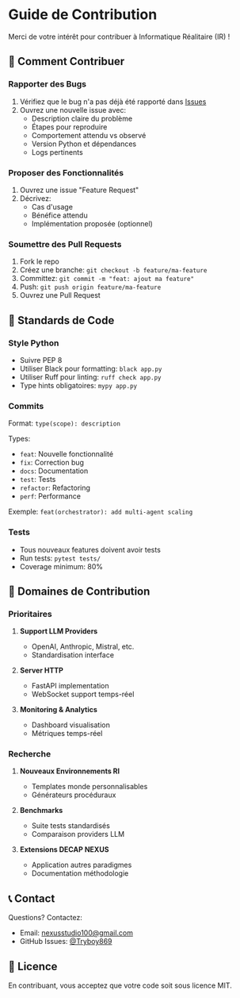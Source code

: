 # Guide de Contribution

Merci de votre intérêt pour contribuer à Informatique Réalitaire (IR) !

## 🎯 Comment Contribuer

### Rapporter des Bugs

1. Vérifiez que le bug n'a pas déjà été rapporté dans [Issues](https://github.com/Tryboy869/informatique-realitaire/issues)
2. Ouvrez une nouvelle issue avec:
   - Description claire du problème
   - Étapes pour reproduire
   - Comportement attendu vs observé
   - Version Python et dépendances
   - Logs pertinents

### Proposer des Fonctionnalités

1. Ouvrez une issue "Feature Request"
2. Décrivez:
   - Cas d'usage
   - Bénéfice attendu
   - Implémentation proposée (optionnel)

### Soumettre des Pull Requests

1. Fork le repo
2. Créez une branche: `git checkout -b feature/ma-feature`
3. Committez: `git commit -m "feat: ajout ma feature"`
4. Push: `git push origin feature/ma-feature`
5. Ouvrez une Pull Request

## 📝 Standards de Code

### Style Python

- Suivre PEP 8
- Utiliser Black pour formatting: `black app.py`
- Utiliser Ruff pour linting: `ruff check app.py`
- Type hints obligatoires: `mypy app.py`

### Commits

Format: `type(scope): description`

Types:
- `feat`: Nouvelle fonctionnalité
- `fix`: Correction bug
- `docs`: Documentation
- `test`: Tests
- `refactor`: Refactoring
- `perf`: Performance

Exemple: `feat(orchestrator): add multi-agent scaling`

### Tests

- Tous nouveaux features doivent avoir tests
- Run tests: `pytest tests/`
- Coverage minimum: 80%

## 🔬 Domaines de Contribution

### Prioritaires

1. **Support LLM Providers**
   - OpenAI, Anthropic, Mistral, etc.
   - Standardisation interface

2. **Server HTTP**
   - FastAPI implementation
   - WebSocket support temps-réel

3. **Monitoring & Analytics**
   - Dashboard visualisation
   - Métriques temps-réel

### Recherche

1. **Nouveaux Environnements RI**
   - Templates monde personnalisables
   - Générateurs procéduraux

2. **Benchmarks**
   - Suite tests standardisés
   - Comparaison providers LLM

3. **Extensions DECAP NEXUS**
   - Application autres paradigmes
   - Documentation méthodologie

## 📞 Contact

Questions? Contactez:
- Email: nexusstudio100@gmail.com
- GitHub Issues: [@Tryboy869](https://github.com/Tryboy869)

## 📄 Licence

En contribuant, vous acceptez que votre code soit sous licence MIT.